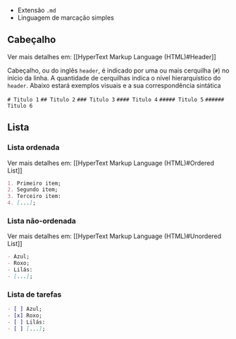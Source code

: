 - Extensão `.md`
- Linguagem de marcação simples

## Cabeçalho
Ver mais detalhes em: [[HyperText Markup Language (HTML)#Header]]

Cabeçalho, ou do inglês `header`, é indicado por uma ou mais cerquilha (`#`) no inicio da linha. A quantidade de cerquilhas indica o nível hierarquístico do `header`. Abaixo estará exemplos visuais e a sua correspondência sintática

`# Titulo 1`
`## Titulo 2`
`### Titulo 3`
`#### Titulo 4`
`##### Titulo 5`
`###### Titulo 6`

## Lista
### Lista ordenada
Ver mais detalhes em: [[HyperText Markup Language (HTML)#Ordered List]]
```md
1. Primeiro item;
2. Segundo item;
3. Terceiro item:
4. [...];
```

### Lista não-ordenada
Ver mais detalhes em: [[HyperText Markup Language (HTML)#Unordered List]]
```md
- Azul;
- Roxo;
- Lilás:
- [...];
```

### Lista de tarefas

```md
- [ ] Azul;
- [x] Roxo;
- [ ] Lilás:
- [ ] [...];
```
